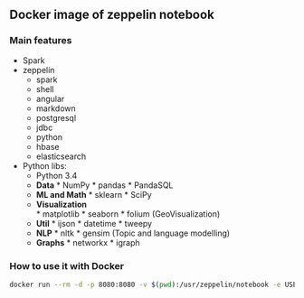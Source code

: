 ## Docker image of zeppelin notebook

### Main features

* Spark
* zeppelin
	* spark
	* shell
	* angular
	* markdown
	* postgresql
	* jdbc
	* python
	* hbase
	* elasticsearch 
* Python libs:
  * Python 3.4
  * **Data**
		* NumPy
		* pandas
		* PandaSQL
  * **ML and Math**
		* sklearn 
		* SciPy
  * **Visualization** 	
		* matplotlib
		* seaborn
		* folium (GeoVisualization)
  * **Util**
		* ijson
		* datetime
		* tweepy 
  * **NLP** 
		* nltk 
		* gensim (Topic and language modelling)
  * **Graphs** 
		* networkx 
		* igraph 

### How to use it with Docker

```bash
docker run --rm -d -p 8080:8080 -v $(pwd):/usr/zeppelin/notebook -e USERID=$UID supergarotinho/zeppelin
```

